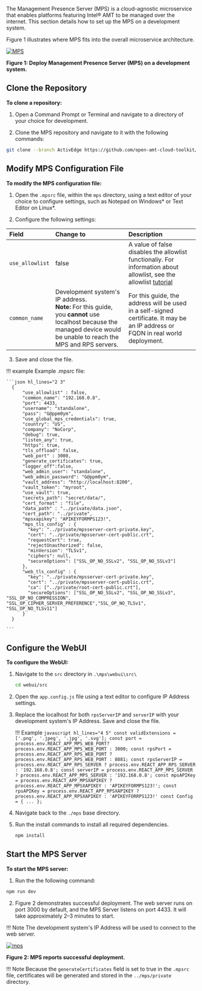 The Management Presence Server (MPS) is a cloud-agnostic microservice that enables platforms featuring Intel&reg; AMT to be managed over the internet. This section details how to set up the MPS on a development system.

Figure 1 illustrates where MPS fits into the overall microservice architecture.

[![MPS](../assets/images/MPSDeployment.png)](../assets/images/MPSDeployment.png)

**Figure 1: Deploy Management Presence Server (MPS) on a development system.**

## Clone the Repository

**To clone a repository:**

1. Open a Command Prompt or Terminal and navigate to a directory of your choice for development. 

2. Clone the MPS repository and navigate to it with the following commands:

``` bash
git clone --branch ActivEdge https://github.com/open-amt-cloud-toolkit/mps.git && cd mps
```

## Modify MPS Configuration File
**To modify the MPS configuration file:**

1. Open the `.mpsrc` file, within the `mps` directory, using a text editor of your choice to configure settings, such as Notepad on Windows* or Text Editor on Linux*.

2. Configure the following settings:

| Field       |  Change to    | Description |
| :----------- | :-------------- | :- |
| `use_allowlist` | false |A value of false disables the allowlist functionaliy. For information about allowlist, see the allowlist [tutorial](../Tutorials/allowlist.md) |
| `common_name` | Development system's IP address. <br> **Note:** For this guide, you **cannot** use localhost because the managed device would be unable to reach the MPS and RPS servers. | For this guide, the address will be used in a self-signed certificate. It may be an IP address or FQDN in real world deployment.|


3. Save and close the file.

!!! example
    Example .mpsrc file:

    ```json hl_lines="2 3"
      {
          "use_allowlist" : false,
          "common_name": "192.168.0.8",
          "port": 4433,
          "username": "standalone",
          "pass": "G@ppm0ym",
          "use_global_mps_credentials": true,
          "country": "US",
          "company": "NoCorp",
          "debug": true,
          "listen_any": true,
          "https": true,
          "tls_offload": false,
          "web_port" : 3000,
          "generate_certificates": true,
          "logger_off":false,
          "web_admin_user": "standalone",
          "web_admin_password": "G@ppm0ym",
          "vault_address": "http://localhost:8200",
          "vault_token": "myroot",
          "use_vault": true,
          "secrets_path": "secret/data/",
          "cert_format" : "file",
          "data_path" : "../private/data.json",
          "cert_path": "../private",
          "mpsxapikey": "APIKEYFORMPS123!",
          "mps_tls_config" : {
            "key": "../private/mpsserver-cert-private.key",
            "cert": "../private/mpsserver-cert-public.crt",
            "requestCert": true,
            "rejectUnauthorized": false,
            "minVersion": "TLSv1",
            "ciphers": null,
            "secureOptions": ["SSL_OP_NO_SSLv2", "SSL_OP_NO_SSLv3"]
          },
          "web_tls_config" : {
            "key": "../private/mpsserver-cert-private.key",
            "cert": "../private/mpsserver-cert-public.crt",
            "ca": ["../private/root-cert-public.crt"],
            "secureOptions": ["SSL_OP_NO_SSLv2", "SSL_OP_NO_SSLv3", "SSL_OP_NO_COMPRESSION", "SSL_OP_CIPHER_SERVER_PREFERENCE","SSL_OP_NO_TLSv1", "SSL_OP_NO_TLSv11"]
          }
      }

    ```

## Configure the WebUI
**To configure the WebUI:**

1. Navigate to the `src` directory in `.\mps\webui\src\`

    ``` bash
    cd webui/src
    ```

2. Open the `app.config.js` file using a text editor to configure IP Address settings.
3. Replace the localhost for both `rpsServerIP` and `serverIP` with your development system's IP Address. Save and close the file.

    !!! Example
        ```javascript hl_lines="4 5"
          const validExtensions = ['.png', '.jpeg', '.jpg', '.svg'];
          const port = process.env.REACT_APP_MPS_WEB_PORT? process.env.REACT_APP_MPS_WEB_PORT : 3000;
          const rpsPort = process.env.REACT_APP_RPS_WEB_PORT ? process.env.REACT_APP_RPS_WEB_PORT : 8081;
          const rpsServerIP = process.env.REACT_APP_RPS_SERVER ? process.env.REACT_APP_RPS_SERVER : '192.168.0.8';
          const serverIP = process.env.REACT_APP_MPS_SERVER ? process.env.REACT_APP_MPS_SERVER : '192.168.0.8';
          const mpsAPIKey = process.env.REACT_APP_MPSXAPIKEY ? process.env.REACT_APP_MPSXAPIKEY : 'APIKEYFORMPS123!';
          const rpsAPIKey = process.env.REACT_APP_RPSXAPIKEY ? process.env.REACT_APP_RPSXAPIKEY : 'APIKEYFORRPS123!'
          const Config = {
            ...
        };
        ```

4. Navigate back to the `./mps` base directory.
5. Run the install commands to install all required dependencies.
    ``` bash
    npm install
    ```

## Start the MPS Server
**To start the MPS server:**

1. Run the the following command:
``` bash
npm run dev
```
2. Figure 2 demonstrates successful deployment. The web server runs on port 3000 by default, and the MPS Server listens on port 4433. It will take approximately 2–3 minutes to start.

!!! Note
    The development system's IP Address will be used to connect to the web server.
    
[![mps](../assets/images/MPS_npmrundev.png)](../assets/images/MPS_npmrundev.png)

**Figure 2: MPS reports successful deployment.**

!!! Note
    Because the `generateCertificates` field is set to true in the `.mpsrc` file, certificates will be generated and stored in the `../mps/private` directory.
